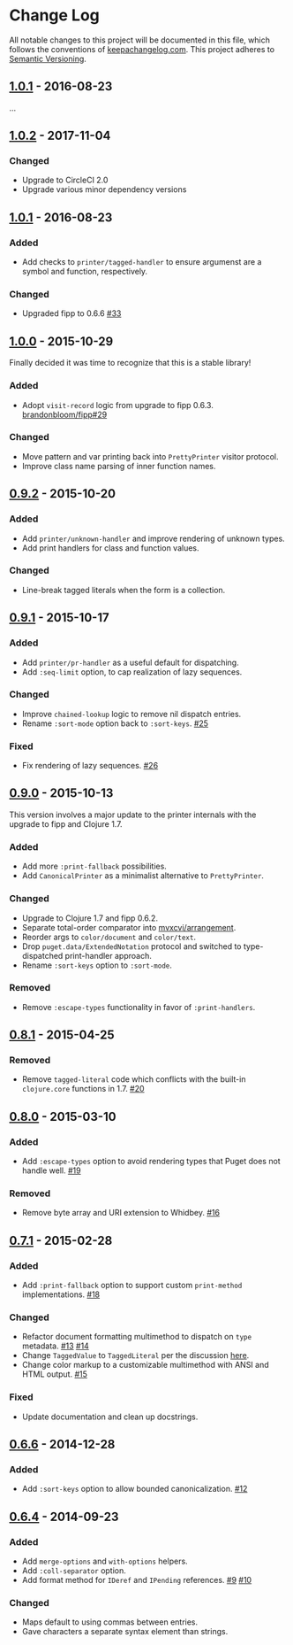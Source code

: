 Change Log
==========

All notable changes to this project will be documented in this file, which
follows the conventions of [keepachangelog.com](http://keepachangelog.com/).
This project adheres to [Semantic Versioning](http://semver.org/).

## [1.0.1] - 2016-08-23

...

## [1.0.2] - 2017-11-04

### Changed
- Upgrade to CircleCI 2.0
- Upgrade various minor dependency versions

## [1.0.1] - 2016-08-23

### Added
- Add checks to `printer/tagged-handler` to ensure argumenst are a symbol and
  function, respectively.

### Changed
- Upgraded fipp to 0.6.6
  [#33](//github.com/greglook/puget/pull/33)

## [1.0.0] - 2015-10-29

Finally decided it was time to recognize that this is a stable library!

### Added
- Adopt `visit-record` logic from upgrade to fipp 0.6.3.
  [brandonbloom/fipp#29](//github.com/brandonbloom/fipp/pull/29)

### Changed
- Move pattern and var printing back into `PrettyPrinter` visitor protocol.
- Improve class name parsing of inner function names.

## [0.9.2] - 2015-10-20

### Added
- Add `printer/unknown-handler` and improve rendering of unknown types.
- Add print handlers for class and function values.

### Changed
- Line-break tagged literals when the form is a collection.

## [0.9.1] - 2015-10-17

### Added
- Add `printer/pr-handler` as a useful default for dispatching.
- Add `:seq-limit` option, to cap realization of lazy sequences.

### Changed
- Improve `chained-lookup` logic to remove nil dispatch entries.
- Rename `:sort-mode` option back to `:sort-keys`.
  [#25](//github.com/greglook/puget/issues/25)

### Fixed
- Fix rendering of lazy sequences.
  [#26](//github.com/greglook/puget/issues/26)

## [0.9.0] - 2015-10-13

This version involves a major update to the printer internals with the upgrade
to fipp and Clojure 1.7.

### Added
- Add more `:print-fallback` possibilities.
- Add `CanonicalPrinter` as a minimalist alternative to `PrettyPrinter`.

### Changed
- Upgrade to Clojure 1.7 and fipp 0.6.2.
- Separate total-order comparator into
  [mvxcvi/arrangement](https://github.com/greglook/clj-arrangement).
- Reorder args to `color/document` and `color/text`.
- Drop `puget.data/ExtendedNotation` protocol and switched to type-dispatched
  print-handler approach.
- Rename `:sort-keys` option to `:sort-mode`.

### Removed
- Remove `:escape-types` functionality in favor of `:print-handlers`.

## [0.8.1] - 2015-04-25

### Removed
- Remove `tagged-literal` code which conflicts with the built-in `clojure.core`
  functions in 1.7. [#20](//github.com/greglook/puget/issues/20)

## [0.8.0] - 2015-03-10

### Added
- Add `:escape-types` option to avoid rendering types that Puget does not handle
  well. [#19](//github.com/greglook/puget/pull/19)

### Removed
- Remove byte array and URI extension to Whidbey.
  [#16](//github.com/greglook/puget/issue/16)

## [0.7.1] - 2015-02-28

### Added
- Add `:print-fallback` option to support custom `print-method` implementations.
  [#18](//github.com/greglook/puget/pull/18)

### Changed
- Refactor document formatting multimethod to dispatch on `type` metadata.
  [#13](//github.com/greglook/puget/issue/13)
  [#14](//github.com/greglook/puget/pull/14)
- Change `TaggedValue` to `TaggedLiteral` per the discussion
  [here](https://groups.google.com/forum/#!topic/clojure-dev/LW0ocQ1RcYI).
- Change color markup to a customizable multimethod with ANSI and HTML output.
  [#15](//github.com/greglook/puget/pull/15)

### Fixed
- Update documentation and clean up docstrings.

## [0.6.6] - 2014-12-28

### Added
- Add `:sort-keys` option to allow bounded canonicalization.
  [#12](//github.com/greglook/puget/pull/12)

## [0.6.4] - 2014-09-23

### Added
- Add `merge-options` and `with-options` helpers.
- Add `:coll-separator` option.
- Add format method for `IDeref` and `IPending` references.
  [#9](//github.com/greglook/puget/issues/9)
  [#10](//github.com/greglook/puget/pull/10)

### Changed
- Maps default to using commas between entries.
- Gave characters a separate syntax element than strings.

[Unreleased]: https://github.com/greglook/puget/compare/1.0.2...HEAD
[1.0.2]: https://github.com/greglook/puget/compare/1.0.1...1.0.2
[1.0.1]: https://github.com/greglook/puget/compare/1.0.0...1.0.1
[1.0.0]: https://github.com/greglook/puget/compare/0.9.2...1.0.0
[0.9.2]: https://github.com/greglook/puget/compare/0.9.1...0.9.2
[0.9.1]: https://github.com/greglook/puget/compare/0.9.0...0.9.1
[0.9.0]: https://github.com/greglook/puget/compare/0.8.1...0.9.0
[0.8.1]: https://github.com/greglook/puget/compare/0.8.0...0.8.1
[0.8.0]: https://github.com/greglook/puget/compare/0.7.1...0.8.0
[0.7.1]: https://github.com/greglook/puget/compare/0.6.6...0.7.1
[0.6.6]: https://github.com/greglook/puget/compare/0.6.4...0.6.6
[0.6.4]: https://github.com/greglook/puget/compare/0.6.3...0.6.4
